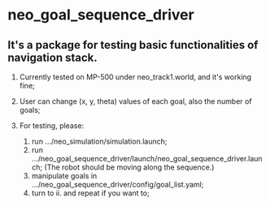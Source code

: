 # neo_goal_sequence_driver

## It's a package for testing basic functionalities of navigation stack.


1. Currently tested on MP-500 under neo_track1.world, and it's working fine;

2. User can change (x, y, theta) values of each goal, also the number of goals;

3. For testing, please:
	
	1) run .../neo_simulation/simulation.launch;
	2) run .../neo_goal_sequence_driver/launch/neo_goal_sequence_driver.launch;
	   (The robot should be moving along the sequence.)
	3) manipulate goals in .../neo_goal_sequence_driver/config/goal_list.yaml;
	4) turn to ii. and repeat if you want to;
